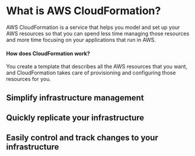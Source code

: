 # What is AWS CloudFormation?

AWS CloudFormation is a service that helps you model and set up your AWS resources so that you can spend less time managing those resources and more time focusing on your applications that run in AWS.

#### How does CloudFormation work?

You create a template that describes all the AWS resources that you want, and CloudFormation takes care of provisioning and configuring those resources for you.

## Simplify infrastructure management

## Quickly replicate your infrastructure

## Easily control and track changes to your infrastructure
